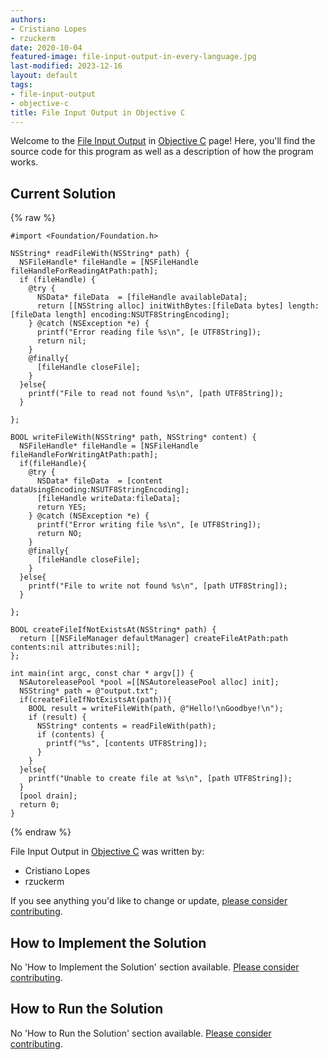 ```yaml
---
authors:
- Cristiano Lopes
- rzuckerm
date: 2020-10-04
featured-image: file-input-output-in-every-language.jpg
last-modified: 2023-12-16
layout: default
tags:
- file-input-output
- objective-c
title: File Input Output in Objective C
---
```


Welcome to the [File Input Output](https://sampleprograms.io/projects/file-input-output) in [Objective C](https://sampleprograms.io/languages/objective-c) page! Here, you'll find the source code for this program as well as a description of how the program works.

## Current Solution

{% raw %}

```objective_c
#import <Foundation/Foundation.h>

NSString* readFileWith(NSString* path) {
  NSFileHandle* fileHandle = [NSFileHandle fileHandleForReadingAtPath:path];
  if (fileHandle) {
    @try {
      NSData* fileData  = [fileHandle availableData];
      return [[NSString alloc] initWithBytes:[fileData bytes] length:[fileData length] encoding:NSUTF8StringEncoding];
    } @catch (NSException *e) {
      printf("Error reading file %s\n", [e UTF8String]);
      return nil;
    }
    @finally{
      [fileHandle closeFile];
    }
  }else{
    printf("File to read not found %s\n", [path UTF8String]);
  }
  
};

BOOL writeFileWith(NSString* path, NSString* content) {
  NSFileHandle* fileHandle = [NSFileHandle fileHandleForWritingAtPath:path];
  if(fileHandle){
    @try {
      NSData* fileData  = [content dataUsingEncoding:NSUTF8StringEncoding];
      [fileHandle writeData:fileData];
      return YES;
    } @catch (NSException *e) {
      printf("Error writing file %s\n", [e UTF8String]);
      return NO;
    }
    @finally{
      [fileHandle closeFile];
    }
  }else{
    printf("File to write not found %s\n", [path UTF8String]);
  }
  
};

BOOL createFileIfNotExistsAt(NSString* path) {
  return [[NSFileManager defaultManager] createFileAtPath:path contents:nil attributes:nil];
};

int main(int argc, const char * argv[]) {
  NSAutoreleasePool *pool =[[NSAutoreleasePool alloc] init];
  NSString* path = @"output.txt";
  if(createFileIfNotExistsAt(path)){
    BOOL result = writeFileWith(path, @"Hello!\nGoodbye!\n");
    if (result) {
      NSString* contents = readFileWith(path);
      if (contents) {
        printf("%s", [contents UTF8String]);
      }
    }
  }else{
    printf("Unable to create file at %s\n", [path UTF8String]);
  }
  [pool drain];
  return 0;
}

```

{% endraw %}

File Input Output in [Objective C](https://sampleprograms.io/languages/objective-c) was written by:

- Cristiano Lopes
- rzuckerm

If you see anything you'd like to change or update, [please consider contributing](https://github.com/TheRenegadeCoder/sample-programs).

## How to Implement the Solution

No 'How to Implement the Solution' section available. [Please consider contributing](https://github.com/TheRenegadeCoder/sample-programs-website).

## How to Run the Solution

No 'How to Run the Solution' section available. [Please consider contributing](https://github.com/TheRenegadeCoder/sample-programs-website).